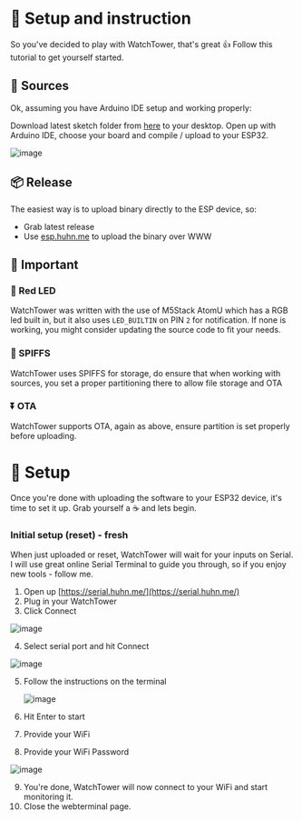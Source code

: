 # 📎 Setup and instruction

So you've decided to play with WatchTower, that's great 👍
Follow this tutorial to get yourself started.


## 🥩 Sources

Ok, assuming you have Arduino IDE setup and working properly:

Download latest sketch folder from [here](https://github.com/invpe/ESPWatchTower/tree/main/WatchTower) to your desktop.
Open up with Arduino IDE, choose your board and compile / upload to your ESP32.

![image](https://github.com/invpe/ESPWatchTower/assets/106522950/064f511f-64cf-46b2-86ec-a46d4c5768db)


## 📦 Release

The easiest way is to upload binary directly to the ESP device, so:
- Grab latest release
- Use [esp.huhn.me](esp.huhn.me) to upload the binary over WWW

## 📓 Important

### 🛑 Red LED

WatchTower was written with the use of M5Stack AtomU which has a RGB led built in,
but it also uses `LED_BUILTIN` on PIN `2` for notification. If none is working, you might consider updating the source code to fit your needs.

### 💾 SPIFFS

WatchTower uses SPIFFS for storage, do ensure that when working with sources, you set a proper partitioning there to allow file storage and OTA

### ⏬ OTA

WatchTower supports OTA, again as above, ensure partition is set properly before uploading.

# 🧮 Setup

Once you're done with uploading the software to your ESP32 device, it's time to set it up.
Grab yourself a ☕ and lets begin.

### Initial setup (reset) - fresh

When just uploaded or reset, WatchTower will wait for your inputs on Serial.
I will use great online Serial Terminal to guide you through, so if you enjoy new tools - follow me.

1. Open up [https://serial.huhn.me/](https://serial.huhn.me/)
2. Plug in your WatchTower
3. Click Connect

![image](https://github.com/invpe/ESPWatchTower/assets/106522950/81f9081b-1521-4df6-88ed-76fc538a0a29)

4. Select serial port and hit Connect

![image](https://github.com/invpe/ESPWatchTower/assets/106522950/fea3932b-9b34-4296-865d-8df6973365b7)

5. Follow the instructions on the terminal

   ![image](https://github.com/invpe/ESPWatchTower/assets/106522950/fa87c25a-5677-4328-bd28-502d5a0b7403)

6. Hit Enter to start
7. Provide your WiFi
8. Provide your WiFi Password

![image](https://github.com/invpe/ESPWatchTower/assets/106522950/833b18b3-4384-4e48-bc76-ef6dbdd2540e)

9. You're done, WatchTower will now connect to your WiFi and start monitoring it.
10. Close the webterminal page.

    



   




